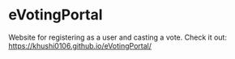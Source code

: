 # eVotingPortal
Website for registering as a user and casting a vote. 
Check it out:
https://khushi0106.github.io/eVotingPortal/
